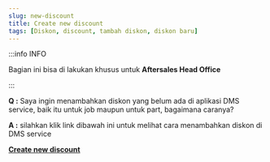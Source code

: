 ```yaml
---
slug: new-discount
title: Create new discount
tags: [Diskon, discount, tambah diskon, diskon baru]
---
```


:::info INFO

Bagian ini bisa di lakukan khusus untuk **Aftersales Head Office**

:::

**Q :** Saya ingin menambahkan diskon yang belum ada di aplikasi DMS service, baik itu untuk job maupun untuk part, bagaimana caranya?

**A :** silahkan klik link dibawah ini untuk melihat cara menambahkan diskon di DMS service

**[Create new discount](docs/general#discount)**